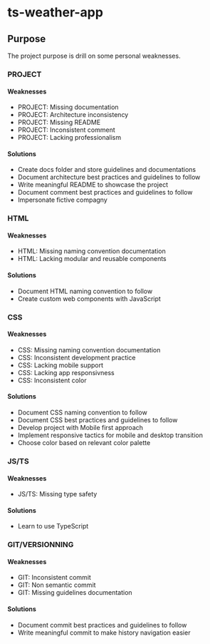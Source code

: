 # ts-weather-app

## Purpose

The project purpose is drill on some personal weaknesses.

### PROJECT

#### Weaknesses

-   PROJECT: Missing documentation
-   PROJECT: Architecture inconsistency
-   PROJECT: Missing README
-   PROJECT: Inconsistent comment
-   PROJECT: Lacking professionalism

#### Solutions

-   Create docs folder and store guidelines and documentations
-   Document architecture best practices and guidelines to follow
-   Write meaningful README to showcase the project
-   Document comment best practices and guidelines to follow
-   Impersonate fictive compagny

### HTML

#### Weaknesses

-   HTML: Missing naming convention documentation
-   HTML: Lacking modular and reusable components

#### Solutions

-   Document HTML naming convention to follow
-   Create custom web components with JavaScript

### CSS

#### Weaknesses

-   CSS: Missing naming convention documentation
-   CSS: Inconsistent development practice
-   CSS: Lacking mobile support
-   CSS: Lacking app responsivness
-   CSS: Inconsistent color

#### Solutions

-   Document CSS naming convention to follow
-   Document CSS best practices and guidelines to follow
-   Develop project with Mobile first approach
-   Implement responsive tactics for mobile and desktop transition
-   Choose color based on relevant color palette

### JS/TS

#### Weaknesses

-   JS/TS: Missing type safety

#### Solutions

-   Learn to use TypeScript

### GIT/VERSIONNING

#### Weaknesses

-   GIT: Inconsistent commit
-   GIT: Non semantic commit
-   GIT: Missing guidelines documentation

#### Solutions

-   Document commit best practices and guidelines to follow
-   Write meaningful commit to make history navigation easier
